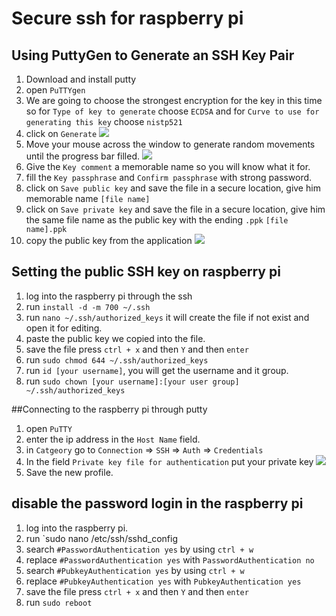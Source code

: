 # Secure ssh for raspberry pi
## Using PuttyGen to Generate an SSH Key Pair
1. Download and install putty
2. open `PuTTYgen`
3. We are going to choose the strongest encryption for the key in this time so for  `Type of key to generate` choose `ECDSA` and for `Curve to use for generating this key` choose `nistp521`
4. click on `Generate`
    ![](https://pimylifeup.com/wp-content/uploads/2018/05/01-PuttyGen.png)
5. Move your mouse across the window to generate random movements until the progress bar filled.
    ![](https://pimylifeup.com/wp-content/uploads/2018/05/02-PuttyGen-Generating-Key.png)
6. Give the `Key comment` a memorable name so you will know what it for.
7. fill the `Key passphrase` and `Confirm passphrase` with strong password.
8. click on `Save public key` and save the file in a secure location, give him memorable name `[file name]`
9. click on `Save private key` and save the file in a secure location, give him the same file name as the public key with the ending `.ppk` `[file name].ppk`
10. copy the public key from the application
   ![](https://pimylifeup.com/wp-content/uploads/2018/05/03-PuttyGen-Generated-Files.png)

## Setting the public SSH key on raspberry pi
1. log into the raspberry pi through the ssh
2. run `install -d -m 700 ~/.ssh`
3. run `nano ~/.ssh/authorized_keys` it will create the file if not exist and open it for editing.
4. paste the public key we copied into the file.
5. save the file press `ctrl + x` and then `Y` and then `enter`
6. run `sudo chmod 644 ~/.ssh/authorized_keys`
7. run `id [your username]`, you will get the username and it group.
8. run `sudo chown [your username]:[your user group] ~/.ssh/authorized_keys`

##Connecting to the raspberry pi through putty
1. open `PuTTY`
2. enter the ip address in the `Host Name` field.
3. in `Catgeory` go to `Connection` => `SSH` => `Auth` => `Credentials`
4. In the field `Private key file for authentication` put your private key
    ![](https://pimylifeup.com/wp-content/uploads/2019/03/Raspberry-Pi-SSH-Keys-02-Browse-To-key.jpg)
5. Save the new profile.

## disable the password login in the raspberry pi
1. log into the raspberry pi.
2. run `sudo nano /etc/ssh/sshd_config
3. search `#PasswordAuthentication yes` by using `ctrl + w`
4. replace `#PasswordAuthentication yes` with `PasswordAuthentication no`
5. search `#PubkeyAuthentication yes` by using `ctrl + w`
6. replace `#PubkeyAuthentication yes` with `PubkeyAuthentication yes`
7. save the file press `ctrl + x` and then `Y` and then `enter`
8. run `sudo reboot`